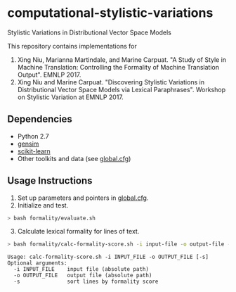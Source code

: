 # computational-stylistic-variations
Stylistic Variations in Distributional Vector Space Models

This repository contains implementations for
1. Xing Niu, Marianna Martindale, and Marine Carpuat. "A Study of Style in Machine Translation: Controlling the Formality of Machine Translation Output". EMNLP 2017.
2. Xing Niu and Marine Carpuat. "Discovering Stylistic Variations in Distributional Vector Space Models via Lexical Paraphrases". Workshop on Stylistic Variation at EMNLP 2017.

## Dependencies
- Python 2.7
- [gensim](https://radimrehurek.com/gensim/)
- [scikit-learn](http://scikit-learn.org)
- Other toolkits and data (see [global.cfg](global.cfg))

## Usage Instructions
1. Set up parameters and pointers in [global.cfg](global.cfg).
2. Initialize and test.
```bash
> bash formality/evaluate.sh
```
3. Calculate lexical formality for lines of text.
```bash
> bash formality/calc-formality-score.sh -i input-file -o output-file -s
```
```
Usage: calc-formality-score.sh -i INPUT_FILE -o OUTPUT_FILE [-s]
Optional arguments:
  -i INPUT_FILE    input file (absolute path)
  -o OUTPUT_FILE   output file (absolute path)
  -s               sort lines by formality score
```